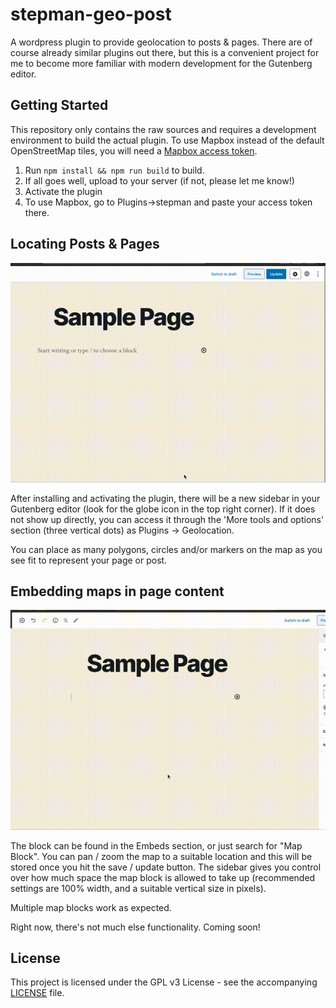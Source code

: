 # stepman-geo-post
A wordpress plugin to provide geolocation to posts &amp; pages. There are of course already similar plugins out there, but this is a convenient project for me to become more familiar with modern development for the Gutenberg editor.

## Getting Started

This repository only contains the raw sources and requires a development environment to build the actual plugin. To use Mapbox instead of the default OpenStreetMap tiles, you will need a [Mapbox access token](https://docs.mapbox.com/help/how-mapbox-works/access-tokens/).

1. Run `npm install && npm run build` to build.
1. If all goes well, upload to your server (if not, please let me know!)
1. Activate the plugin
1. To use Mapbox, go to Plugins->stepman and paste your access token there.

## Locating Posts & Pages

![](doc/media/locate-page.gif)


After installing and activating the plugin, there will be a new sidebar in your Gutenberg editor (look for the globe icon in the top right corner). If it does not show up directly, you can access it through the 'More tools and options' section (three vertical dots) as Plugins -> Geolocation.

You can place as many polygons, circles and/or markers on the map as you see fit to represent your page or post.

## Embedding maps in page content

![](doc/media/gutenberg-block.gif)

The block can be found in the Embeds section, or just search for "Map Block". You can pan / zoom the map to a suitable location and this will be stored once you hit the save / update button. The sidebar gives you control over how much space the map block is allowed to take up (recommended settings are 100% width, and a suitable vertical size in pixels).

Multiple map blocks work as expected.

Right now, there's not much else functionality. Coming soon!

## License

This project is licensed under the GPL v3 License - see the accompanying [LICENSE](LICENSE) file.